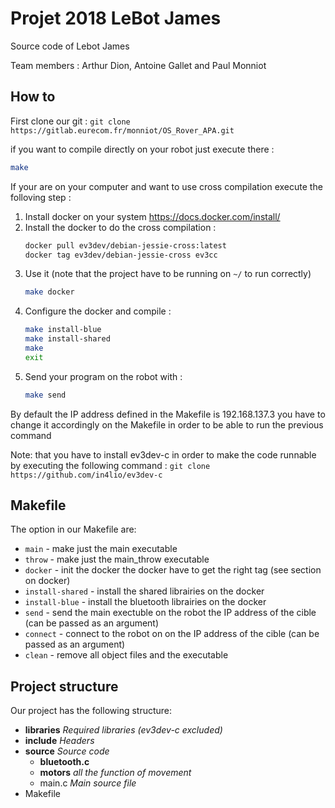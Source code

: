 # Projet 2018 LeBot James

Source code of Lebot James

Team members :
Arthur Dion, Antoine Gallet and Paul Monniot


## How to 
First clone our git :
```git clone https://gitlab.eurecom.fr/monniot/OS_Rover_APA.git ```

if you want to compile directly on your robot just execute there :

``` bash
make
```

If your are on your computer and want to use cross compilation execute the folloving step : 

1. Install docker on your system https://docs.docker.com/install/
2. Install the docker to do the cross compilation :
	```bash
	docker pull ev3dev/debian-jessie-cross:latest
	docker tag ev3dev/debian-jessie-cross ev3cc
	```
3. Use it (note that the project have to be running on `~/` to run correctly)
	``` bash
	make docker
	```
4. Configure the docker and compile :
	``` bash
	make install-blue
	make install-shared
	make
	exit
	```
5. Send your program on the robot with : 
	``` bash
	make send 
	```
By default the IP address defined in the Makefile is 192.168.137.3 you have to change it accordingly on the Makefile in order to be able to run the previous command


Note: that you have to install ev3dev-c in order to make the code runnable by executing the following command :
```git clone https://github.com/in4lio/ev3dev-c ```
## Makefile
The option in our Makefile are:
- `main` - make just the main executable
- `throw` - make just the main_throw executable
- `docker` - init the docker the docker have to get the right tag (see section on docker)
- `install-shared` - install the shared librairies on the docker
- `install-blue` - install the bluetooth librairies on the docker
- `send` - send the main exectuble on the robot the IP address of the cible (can be passed as an argument) 
- `connect` - connect to the robot on on the IP address of the cible (can be passed as an argument)
- `clean` - remove all object files and the executable
## Project structure

Our project has the following structure:

- **libraries** _Required libraries (ev3dev-c excluded)_
- **include** _Headers_
- **source** _Source code_
	- **bluetooth.c**
	- **motors** _all the function of movement_
	- main.c _Main source file_
- Makefile

